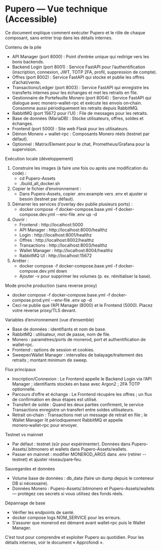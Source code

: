 # Pupero — Vue technique (Accessible)

Ce document explique comment exécuter Pupero et le rôle de chaque composant, sans entrer trop dans les détails internes.

Contenu de la pile
- API Manager (port 8000) : Point d’entrée unique qui redirige vers les bons backends.
- Backend Login (port 8001) : Service FastAPI pour l’authentification (inscription, connexion, JWT, TOTP 2FA, profil, suppression de compte).
- Offres (port 8002) : Service FastAPI qui stocke et publie les offres d’achat/vente.
- Transactions/Ledger (port 8003) : Service FastAPI qui enregistre les transferts internes pour les échanges et met les retraits en file.
- Gestionnaire de Portefeuille Monero (port 8004) : Service FastAPI qui dialogue avec monero-wallet-rpc et exécute les envois on‑chain. Consomme aussi périodiquement les retraits depuis RabbitMQ.
- RabbitMQ (port 15672 pour l’UI) : File de messages pour les retraits.
- Base de données (MariaDB) : Stocke utilisateurs, offres, soldes et échanges.
- Frontend (port 5000) : Site web Flask pour les utilisateurs.
- Démon Monero + wallet-rpc : Composants Monero réels (testnet par défaut).
- Optionnel : Matrix/Element pour le chat, Prometheus/Grafana pour la supervision.

Exécution locale (développement)
1) Construire les images (à faire une fois ou après une modification du code) :
   - cd Pupero-Assets
   - ./build_all_docker.sh
2) Copier le fichier d’environnement :
   - Dans Pupero-Assets, copier .env.example vers .env et ajuster si besoin (testnet par défaut).
3) Démarrer les services (l’overlay dev publie plusieurs ports) :
   - docker compose -f docker-compose.base.yml -f docker-compose.dev.yml --env-file .env up -d
4) Ouvrir :
   - Frontend : http://localhost:5000
   - API Manager : http://localhost:8000/healthz
   - Login : http://localhost:8001/healthz
   - Offres : http://localhost:8002/healthz
   - Transactions : http://localhost:8003/healthz
   - Wallet Manager : http://localhost:8004/healthz
   - RabbitMQ UI : http://localhost:15672
5) Arrêter :
   - docker compose -f docker-compose.base.yml -f docker-compose.dev.yml down
   - Ajouter -v pour supprimer les volumes (p. ex. réinitialiser la base).

Mode proche production (sans reverse proxy)
- docker compose -f docker-compose.base.yml -f docker-compose.prod.yml --env-file .env up -d
- Ceci ne publie que l’API Manager (8000) et le Frontend (5000). Placez votre reverse proxy/TLS devant.

Variables d’environnement (vue d’ensemble)
- Base de données : identifiants et nom de base.
- RabbitMQ : utilisateur, mot de passe, nom de file.
- Monero : paramètres/ports de monerod, port et authentification de wallet‑rpc.
- Frontend : options de session et cookies.
- Sweeper/Wallet Manager : intervalles de balayage/traitement des retraits ; montant minimum de sweep.

Flux principaux
- Inscription/Connexion : Le Frontend appelle le Backend Login via l’API Manager ; identifiants stockés en base avec Argon2 ; 2FA TOTP optionnelle.
- Parcours d’offre et échange : Le Frontend récupère les offres ; un flux de confirmation en deux étapes est utilisé.
- Transfert de solde : Quand les deux parties confirment, le service Transactions enregistre un transfert entre soldes utilisateurs.
- Retrait on‑chain : Transactions met un message de retrait en file ; le Wallet Manager lit périodiquement RabbitMQ et appelle monero‑wallet‑rpc pour envoyer.

Testnet vs mainnet
- Par défaut : testnet (sûr pour expérimenter). Données dans Pupero-Assets/.bitmonero et wallets dans Pupero-Assets/wallets.
- Passer en mainnet : modifier MONEROD_ARGS dans .env (retirer --testnet) et ajuster réseau/pare‑feu.

Sauvegardes et données
- Volume base de données : db_data (faire un dump depuis le conteneur DB si nécessaire).
- Données Monero : Pupero-Assets/.bitmonero et Pupero-Assets/wallets — protégez ces secrets si vous utilisez des fonds réels.

Dépannage de base
- Vérifier les endpoints de santé.
- docker compose logs NOM_SERVICE pour les erreurs.
- S’assurer que monerod est démarré avant wallet‑rpc puis le Wallet Manager.

C’est tout pour comprendre et exploiter Pupero au quotidien. Pour les détails internes, voir le document « Approfondi ».